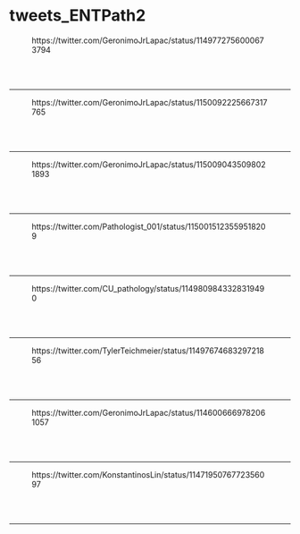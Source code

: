# tweets_ENTPath2


<figure class="wp-block-embed-twitter wp-block-embed is-type-rich">
<div class="wp-block-embed__wrapper">
https://twitter.com/GeronimoJrLapac/status/1149772756000673794</div></figure>
<br>
<br>
<hr>

<figure class="wp-block-embed-twitter wp-block-embed is-type-rich">
<div class="wp-block-embed__wrapper">
https://twitter.com/GeronimoJrLapac/status/1150092225667317765</div></figure>
<br>
<br>
<hr>

<figure class="wp-block-embed-twitter wp-block-embed is-type-rich">
<div class="wp-block-embed__wrapper">
https://twitter.com/GeronimoJrLapac/status/1150090435098021893</div></figure>
<br>
<br>
<hr>

<figure class="wp-block-embed-twitter wp-block-embed is-type-rich">
<div class="wp-block-embed__wrapper">
https://twitter.com/Pathologist_001/status/1150015123559518209</div></figure>
<br>
<br>
<hr>

<figure class="wp-block-embed-twitter wp-block-embed is-type-rich">
<div class="wp-block-embed__wrapper">
https://twitter.com/CU_pathology/status/1149809843328319490</div></figure>
<br>
<br>
<hr>

<figure class="wp-block-embed-twitter wp-block-embed is-type-rich">
<div class="wp-block-embed__wrapper">
https://twitter.com/TylerTeichmeier/status/1149767468329721856</div></figure>
<br>
<br>
<hr>

<figure class="wp-block-embed-twitter wp-block-embed is-type-rich">
<div class="wp-block-embed__wrapper">
https://twitter.com/GeronimoJrLapac/status/1146006669782061057</div></figure>
<br>
<br>
<hr>

<figure class="wp-block-embed-twitter wp-block-embed is-type-rich">
<div class="wp-block-embed__wrapper">
https://twitter.com/KonstantinosLin/status/1147195076772356097</div></figure>
<br>
<br>
<hr>
